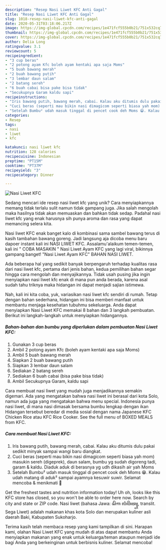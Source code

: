 ```yaml
---
description: "Resep Nasi Liwet KFC Anti Gagal"
title: "Resep Nasi Liwet KFC Anti Gagal"
slug: 1018-resep-nasi-liwet-kfc-anti-gagal
date: 2020-05-31T03:18:06.217Z
image: https://img-global.cpcdn.com/recipes/1e471fcf555b0b21/751x532cq70/nasi-liwet-kfc-foto-resep-utama.jpg
thumbnail: https://img-global.cpcdn.com/recipes/1e471fcf555b0b21/751x532cq70/nasi-liwet-kfc-foto-resep-utama.jpg
cover: https://img-global.cpcdn.com/recipes/1e471fcf555b0b21/751x532cq70/nasi-liwet-kfc-foto-resep-utama.jpg
author: Delia Long
ratingvalue: 3.1
reviewcount: 5
recipeingredient:
- "3 cup beras"
- "2 potong ayam Kfc boleh ayam kentaki apa saja Moms"
- "5 buah bawang merah"
- "2 buah bawang putih"
- "3 lembar daun salam"
- "2 batang sereh"
- "6 buah cabai bisa pake bisa tidak"
- "Secukupnya Garam kaldu sapi"
recipeinstructions:
- "Iris bawang putih, bawang merah, cabai. Kalau aku ditumis dulu pakai sedikit minyak sampai wangi baru diangkat."
- "Cuci beras (seperti mau bikin nasi dimagicom seperti biasa yah mom) masukin sereh (digeprek), daun salam, bumbu yg sudah digoreng tadi, garam &amp; kaldu. Diaduk aduk di berasnya yg udh dikasih air yah Moms"
- "Setelah Bumbu² udah masuk tinggal di pencet cook deh Moms 😁. Kalau udah matang di aduk² sampai ayamnya kesuwir suwir. Selamat mencoba &amp; menikmati 🙂"
categories:
- Resep
tags:
- nasi
- liwet
- kfc

katakunci: nasi liwet kfc 
nutrition: 128 calories
recipecuisine: Indonesian
preptime: "PT15M"
cooktime: "PT37M"
recipeyield: "3"
recipecategory: Dinner

---
```



![Nasi Liwet KFC](https://img-global.cpcdn.com/recipes/1e471fcf555b0b21/751x532cq70/nasi-liwet-kfc-foto-resep-utama.jpg)

Sedang mencari ide resep nasi liwet kfc yang unik? Cara menyiapkannya memang tidak terlalu sulit namun tidak gampang juga. Jika salah mengolah maka hasilnya tidak akan memuaskan dan bahkan tidak sedap. Padahal nasi liwet kfc yang enak harusnya sih punya aroma dan rasa yang dapat memancing selera kita.

Nasi liwet KFC enak banget kalo di kombinasi sama sambel bawang terus di kasih tambahan bawang goreng. Jadi langsung aja dicoba menu baru dapoer instant kali ini NASI LIWET KFC. Assalamu&#39;alaikum temen-temen, kali ini &#34; COBA MASAKIN &#34; Nasi Liwet Ayam KFC yang lagi viral, bikinnya gampang banget! &#34;Nasi Liwet Ayam KFC&#34; BAHAN NASI LIWET.

Ada beberapa hal yang sedikit banyak berpengaruh terhadap kualitas rasa dari nasi liwet kfc, pertama dari jenis bahan, kedua pemilihan bahan segar hingga cara mengolah dan menyajikannya. Tidak usah pusing jika ingin menyiapkan nasi liwet kfc enak di mana pun anda berada, karena asal sudah tahu triknya maka hidangan ini dapat menjadi sajian istimewa.


Nah, kali ini kita coba, yuk, variasikan nasi liwet kfc sendiri di rumah. Tetap dengan bahan sederhana, hidangan ini bisa memberi manfaat untuk membantu menjaga kesehatan tubuhmu sekeluarga. Anda dapat menyiapkan Nasi Liwet KFC memakai 8 bahan dan 3 langkah pembuatan. Berikut ini langkah-langkah untuk menyiapkan hidangannya.

<!--inarticleads1-->

##### Bahan-bahan dan bumbu yang diperlukan dalam pembuatan Nasi Liwet KFC:

1. Gunakan 3 cup beras
1. Ambil 2 potong ayam Kfc (boleh ayam kentaki apa saja Moms)
1. Ambil 5 buah bawang merah
1. Siapkan 2 buah bawang putih
1. Siapkan 3 lembar daun salam
1. Sediakan 2 batang sereh
1. Sediakan 6 buah cabai (bisa pake bisa tidak)
1. Ambil Secukupnya Garam, kaldu sapi


Cara membuat nasi liwet yang mudah juga menjadikannya semakin digemari. Ada yang mengatakan bahwa nasi liwet ini berasal dari kota Solo, namun ada juga yang mengatakan bahwa menu special. Indonesia punya nasi liwet, di mana nasi dimasak bersama bumbu lengkap dengan ikan Hidangan tersebut beredar di media sosial dengan nama Japanese KFC Chicken Rice atau KFC Rice Cooker. See the full menu of BOXED MEALS from KFC. 

<!--inarticleads2-->

##### Cara membuat Nasi Liwet KFC:

1. Iris bawang putih, bawang merah, cabai. Kalau aku ditumis dulu pakai sedikit minyak sampai wangi baru diangkat.
1. Cuci beras (seperti mau bikin nasi dimagicom seperti biasa yah mom) masukin sereh (digeprek), daun salam, bumbu yg sudah digoreng tadi, garam &amp; kaldu. Diaduk aduk di berasnya yg udh dikasih air yah Moms
1. Setelah Bumbu² udah masuk tinggal di pencet cook deh Moms 😁. Kalau udah matang di aduk² sampai ayamnya kesuwir suwir. Selamat mencoba &amp; menikmati 🙂


Get the freshest tastes and nutrition information today! Uh oh, looks like this KFC store has closed, so you won&#39;t be able to order here now. Search by city and state or ZIP code. Nasi liwet (bahasa Jawa: ꦱꦼꦒ ꦭꦶꦮꦼꦠ꧀, translit. Sega Liwet) adalah makanan khas kota Solo dan merupakan kuliner asli daerah Baki, Kabupaten Sukoharjo. 

Terima kasih telah membaca resep yang kami tampilkan di sini. Harapan kami, olahan Nasi Liwet KFC yang mudah di atas dapat membantu Anda menyiapkan makanan yang enak untuk keluarga/teman ataupun menjadi ide bagi Anda yang berkeinginan untuk berbisnis kuliner. Selamat mencoba!
